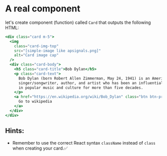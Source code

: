 # A real component

let's create component (function) called `Card` that outputs the following HTML:

```jsx
<div class="card m-5">
  <img
    class="card-img-top"
    src="[simple-image like apsignals.png]"
    alt="Card image cap"
  />
  <div class="card-body">
    <h5 class="card-title">Bob Dylan</h5>
    <p class="card-text">
      Bob Dylan (born Robert Allen Zimmerman, May 24, 1941) is an American
      singer/songwriter, author, and artist who has been an influential figure
      in popular music and culture for more than five decades.
    </p>
    <a href="https://en.wikipedia.org/wiki/Bob_Dylan" class="btn btn-primary">
      Go to wikipedia
    </a>
  </div>
</div>
```

## Hints:

- Remember to use the correct React syntax `className` instead of `class` when creating your card.✅
